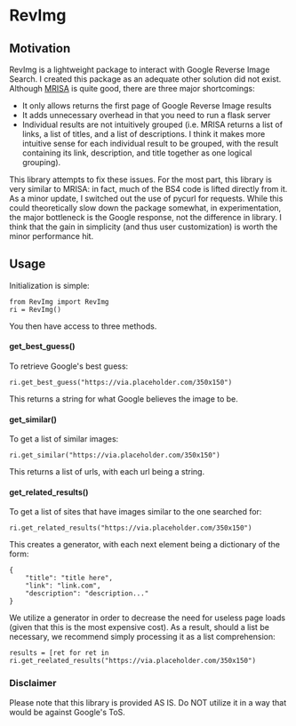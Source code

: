 # RevImg

## Motivation
RevImg is a lightweight package to interact with Google Reverse Image Search. I created this package as an adequate other solution did not exist. Although [MRISA](https://github.com/vivithemage/mrisa) is quite good, there are three major shortcomings:

* It only allows returns the first page of Google Reverse Image results
* It adds unnecessary overhead in that you need to run a flask server
* Individual results are not intuitively grouped (i.e. MRISA returns a list of links, a list of titles, and a list of descriptions. I think it makes more intuitive sense for each individual result to be grouped, with the result containing its link, description, and title together as one logical grouping).

This library attempts to fix these issues. For the most part, this library is very similar to MRISA: in fact, much of the BS4 code is lifted directly from it. As a minor update, I switched out the use of pycurl for requests. While this could theoretically slow down the package somewhat, in experimentation, the major bottleneck is the Google response, not the difference in library. I think that the gain in simplicity (and thus user customization) is worth the minor performance hit.

## Usage
Initialization is simple:

```
from RevImg import RevImg
ri = RevImg()
```
You then have access to three methods. 
#### get\_best_guess()
To retrieve Google's best guess:

```
ri.get_best_guess("https://via.placeholder.com/350x150")
```
This returns a string for what Google believes the image to be.

#### get_similar()
To get a list of similar images:

```
ri.get_similar("https://via.placeholder.com/350x150")
```
This returns a list of urls, with each url being a string.

#### get\_related_results()
To get a list of sites that have images similar to the one searched for:

```
ri.get_related_results("https://via.placeholder.com/350x150")
```

This creates a generator, with each next element being a dictionary of the form: 

```
{
	"title": "title here",
	"link": "link.com",
	"description": "description..."
}
```

We utilize a generator in order to decrease the need for useless page loads (given that this is the most expensive cost). As a result, should a list be necessary, we recommend simply processing it as a list comprehension:

```
results = [ret for ret in ri.get_reelated_results("https://via.placeholder.com/350x150")
```

### Disclaimer
Please note that this library is provided AS IS. Do NOT utilize it in a way that would be against Google's ToS.


